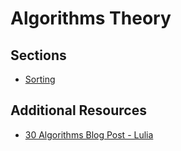 # Algorithms Theory

## Sections

- [Sorting](./Sorting/Sorting.md)

## Additional Resources

- [30 Algorithms Blog Post - Lulia](https://dev.to/iuliagroza/complete-introduction-to-the-30-most-essential-data-structures-algorithms-43kd)
